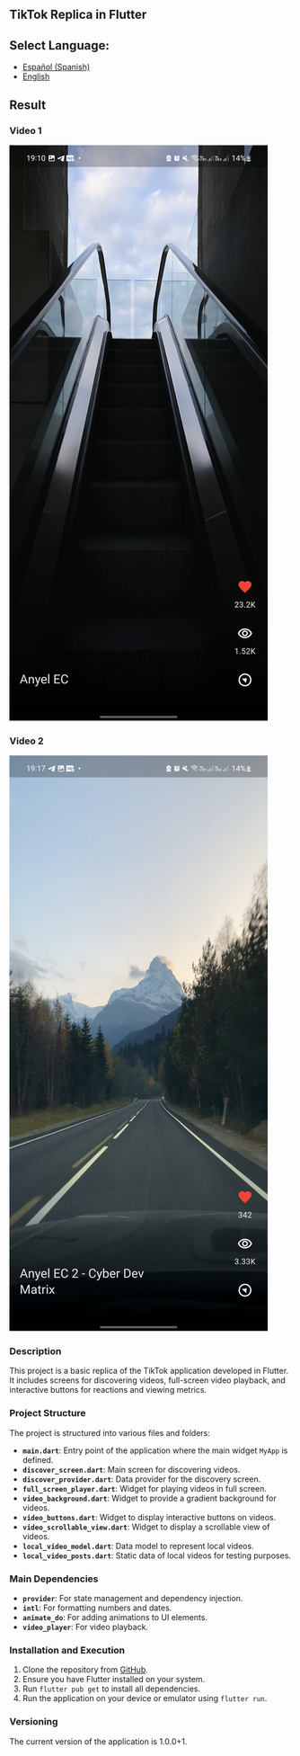 ## TikTok Replica in Flutter

## **Select Language:**
- [Español (Spanish)](README-es.md)
- [English](README.md)

## Result
### Video 1
![Alt text](docs/1.PNG) 
### Video 2
![Alt text](docs/2.PNG) 

### Description
This project is a basic replica of the TikTok application developed in Flutter. It includes screens for discovering videos, full-screen video playback, and interactive buttons for reactions and viewing metrics.

### Project Structure
The project is structured into various files and folders:

- **`main.dart`**: Entry point of the application where the main widget `MyApp` is defined.
- **`discover_screen.dart`**: Main screen for discovering videos.
- **`discover_provider.dart`**: Data provider for the discovery screen.
- **`full_screen_player.dart`**: Widget for playing videos in full screen.
- **`video_background.dart`**: Widget to provide a gradient background for videos.
- **`video_buttons.dart`**: Widget to display interactive buttons on videos.
- **`video_scrollable_view.dart`**: Widget to display a scrollable view of videos.
- **`local_video_model.dart`**: Data model to represent local videos.
- **`local_video_posts.dart`**: Static data of local videos for testing purposes.

### Main Dependencies
- **`provider`**: For state management and dependency injection.
- **`intl`**: For formatting numbers and dates.
- **`animate_do`**: For adding animations to UI elements.
- **`video_player`**: For video playback.

### Installation and Execution
1. Clone the repository from [GitHub](https://github.com/Anyel-ec/TiktokReplication-Flutter).
2. Ensure you have Flutter installed on your system.
3. Run `flutter pub get` to install all dependencies.
4. Run the application on your device or emulator using `flutter run`.

### Versioning
The current version of the application is 1.0.0+1.